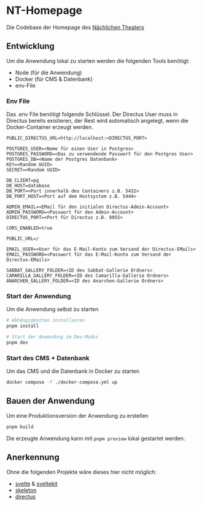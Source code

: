 # NT-Homepage

Die Codebase der Homepage des [Nächlichen Theaters](https://www.naechtlichestheater.de)

## Entwicklung

Um die Anwendung lokal zu starten werden die folgenden Tools benötigt:

- Node (für die Anwendung)
- Docker (für CMS & Datenbank)
- env-File

### Env File

Das .env File benötigt folgende Schlüssel. Der Directus User muss in Directus bereits existieren, der Rest wird automatisch angelegt, wenn die Docker-Container erzeugt werden.

```text
PUBLIC_DIRECTUS_URL=http://localhost:<DIRECTUS_PORT>

POSTGRES_USER=<Name für einen User in Postgres>
POSTGRES_PASSWORD=<Das zu verwendende Passwort für den Postgres User>
POSTGRES_DB=<Name der Postgres Datenbank>
KEY=<Random UUID>
SECRET=<Random UUID>

DB_CLIENT=pg
DB_HOST=database
DB_PORT=<Port innerhalb des Containers z.B. 5432>
DB_PORT_HOST=<Port auf dem Hostsystem z.B. 5444>

ADMIN_EMAIL=<EMail für den initialen Directus-Admin-Account>
ADMIN_PASSWORD=<Passwort für den Admin-Account>
DIRECTUS_PORT=<Port für Directus z.B. 8055>

CORS_ENABLED=true

PUBLIC_URL=/

EMAIL_USER=<User für das E-Mail-Konto zum Versand der Directus-EMails>
EMAIL_PASSWORD=<Passwort für das E-Mail-Konto zum Versand der Directus-EMails>

SABBAT_GALLERY_FOLDER=<ID des Sabbat-Gallerie Ordners>
CAMARILLA_GALLERY_FOLDER=<ID des Camarilla-Gallerie Ordners>
ANARCHEN_GALLERY_FOLDER=<ID des Anarchen-Gallerie Ordners>
```

### Start der Anwendung

Um die Anwendung selbst zu starten

```bash
# Abhängigkeiten installieren
pnpm install

# Start der Anwendung im Dev-Modus
pnpm dev
```

### Start des CMS + Datenbank

Um das CMS und die Datenbank in Docker zu starten

```bash
docker compose -f ./docker-compose.yml up
```

## Bauen der Anwendung

Um eine Produktionsversion der Anwendung zu erstellen

```bash
pnpm build
```

Die erzeugte Anwendung kann mit `pnpm preview` lokal gestartet werden.

## Anerkennung

Ohne die folgenden Projekte wäre dieses hier nicht möglich:

- [svelte](https://svelte.dev/) & [sveltekit](https://kit.svelte.dev/)
- [skeleton](https://www.skeleton.dev)
- [directus](https://directus.io/)

